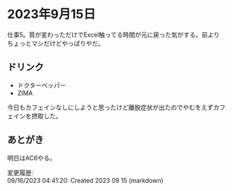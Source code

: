 # 2023年9月15日

仕事5。質が変わっただけでExcel触ってる時間が元に戻った気がする。前よりちょっとマシだけどやっぱりやだ。

## ドリンク

- ドクターペッパー
- ZIMA

今日もカフェインなしにしようと思ったけど離脱症状が出たのでやむをえずカフェインを摂取した。

## あとがき

明日はAC6やる。

変更履歴:  
09/16/2023 04:41:20: Created 2023 09 15 (markdown)  
